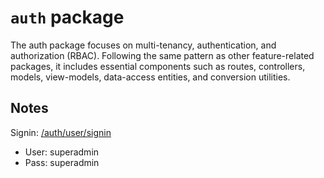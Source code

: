 # `auth` package 

The auth package focuses on multi-tenancy, authentication, and authorization (RBAC). Following the same pattern as other feature-related packages, it includes essential components such as routes, controllers, models, view-models, data-access entities, and conversion utilities.

## Notes
Signin: [/auth/user/signin](/auth/user/signin)
* User: superadmin
* Pass: superadmin
